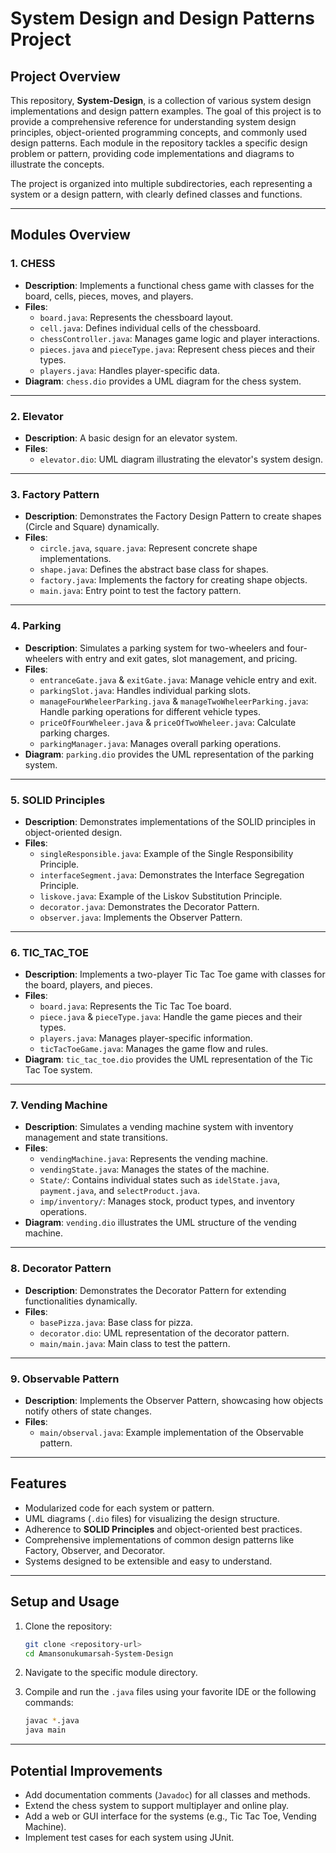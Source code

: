 # **System Design and Design Patterns Project**

## **Project Overview**

This repository, **System-Design**, is a collection of various system design implementations and design pattern examples. The goal of this project is to provide a comprehensive reference for understanding system design principles, object-oriented programming concepts, and commonly used design patterns. Each module in the repository tackles a specific design problem or pattern, providing code implementations and diagrams to illustrate the concepts.

The project is organized into multiple subdirectories, each representing a system or a design pattern, with clearly defined classes and functions.

---

## **Modules Overview**

### 1. **CHESS**
   - **Description**: Implements a functional chess game with classes for the board, cells, pieces, moves, and players.
   - **Files**:
     - `board.java`: Represents the chessboard layout.
     - `cell.java`: Defines individual cells of the chessboard.
     - `chessController.java`: Manages game logic and player interactions.
     - `pieces.java` and `pieceType.java`: Represent chess pieces and their types.
     - `players.java`: Handles player-specific data.
   - **Diagram**: `chess.dio` provides a UML diagram for the chess system.

---

### 2. **Elevator**
   - **Description**: A basic design for an elevator system.
   - **Files**:
     - `elevator.dio`: UML diagram illustrating the elevator's system design.

---

### 3. **Factory Pattern**
   - **Description**: Demonstrates the Factory Design Pattern to create shapes (Circle and Square) dynamically.
   - **Files**:
     - `circle.java`, `square.java`: Represent concrete shape implementations.
     - `shape.java`: Defines the abstract base class for shapes.
     - `factory.java`: Implements the factory for creating shape objects.
     - `main.java`: Entry point to test the factory pattern.

---

### 4. **Parking**
   - **Description**: Simulates a parking system for two-wheelers and four-wheelers with entry and exit gates, slot management, and pricing.
   - **Files**:
     - `entranceGate.java` & `exitGate.java`: Manage vehicle entry and exit.
     - `parkingSlot.java`: Handles individual parking slots.
     - `manageFourWheleerParking.java` & `manageTwoWheleerParking.java`: Handle parking operations for different vehicle types.
     - `priceOfFourWheleer.java` & `priceOfTwoWheleer.java`: Calculate parking charges.
     - `parkingManager.java`: Manages overall parking operations.
   - **Diagram**: `parking.dio` provides the UML representation of the parking system.

---

### 5. **SOLID Principles**
   - **Description**: Demonstrates implementations of the SOLID principles in object-oriented design.
   - **Files**:
     - `singleResponsible.java`: Example of the Single Responsibility Principle.
     - `interfaceSegment.java`: Demonstrates the Interface Segregation Principle.
     - `liskove.java`: Example of the Liskov Substitution Principle.
     - `decorator.java`: Demonstrates the Decorator Pattern.
     - `observer.java`: Implements the Observer Pattern.

---

### 6. **TIC_TAC_TOE**
   - **Description**: Implements a two-player Tic Tac Toe game with classes for the board, players, and pieces.
   - **Files**:
     - `board.java`: Represents the Tic Tac Toe board.
     - `piece.java` & `pieceType.java`: Handle the game pieces and their types.
     - `players.java`: Manages player-specific information.
     - `ticTacToeGame.java`: Manages the game flow and rules.
   - **Diagram**: `tic_tac_toe.dio` provides the UML representation of the Tic Tac Toe system.

---

### 7. **Vending Machine**
   - **Description**: Simulates a vending machine system with inventory management and state transitions.
   - **Files**:
     - `vendingMachine.java`: Represents the vending machine.
     - `vendingState.java`: Manages the states of the machine.
     - `State/`: Contains individual states such as `idelState.java`, `payment.java`, and `selectProduct.java`.
     - `imp/inventory/`: Manages stock, product types, and inventory operations.
   - **Diagram**: `vending.dio` illustrates the UML structure of the vending machine.

---

### 8. **Decorator Pattern**
   - **Description**: Demonstrates the Decorator Pattern for extending functionalities dynamically.
   - **Files**:
     - `basePizza.java`: Base class for pizza.
     - `decorator.dio`: UML representation of the decorator pattern.
     - `main/main.java`: Main class to test the pattern.

---

### 9. **Observable Pattern**
   - **Description**: Implements the Observer Pattern, showcasing how objects notify others of state changes.
   - **Files**:
     - `main/observal.java`: Example implementation of the Observable pattern.

---

## **Features**

- Modularized code for each system or pattern.
- UML diagrams (`.dio` files) for visualizing the design structure.
- Adherence to **SOLID Principles** and object-oriented best practices.
- Comprehensive implementations of common design patterns like Factory, Observer, and Decorator.
- Systems designed to be extensible and easy to understand.

---

## **Setup and Usage**

1. Clone the repository:
   ```bash
   git clone <repository-url>
   cd Amansonukumarsah-System-Design
   ```

2. Navigate to the specific module directory.

3. Compile and run the `.java` files using your favorite IDE or the following commands:
   ```bash
   javac *.java
   java main
   ```

---

## **Potential Improvements**

- Add documentation comments (`Javadoc`) for all classes and methods.
- Extend the chess system to support multiplayer and online play.
- Add a web or GUI interface for the systems (e.g., Tic Tac Toe, Vending Machine).
- Implement test cases for each system using JUnit.
